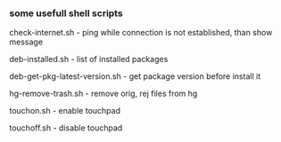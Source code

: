 ### some usefull shell scripts

check-internet.sh - ping while connection is not established, than show message

deb-installed.sh - list of installed packages

deb-get-pkg-latest-version.sh - get package version before install it

hg-remove-trash.sh - remove orig, rej files from hg

touchon.sh - enable touchpad

touchoff.sh - disable touchpad




